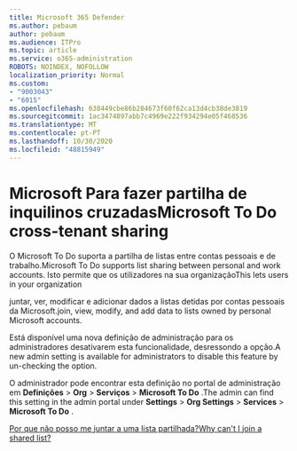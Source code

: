 ```yaml
---
title: Microsoft 365 Defender
ms.author: pebaum
author: pebaum
ms.audience: ITPro
ms.topic: article
ms.service: o365-administration
ROBOTS: NOINDEX, NOFOLLOW
localization_priority: Normal
ms.custom:
- "9003043"
- "6015"
ms.openlocfilehash: 638449cbe86b284673f60f62ca13d4cb38de3819
ms.sourcegitcommit: 1ac3474897abb7c4969e222f934294e05f468536
ms.translationtype: MT
ms.contentlocale: pt-PT
ms.lasthandoff: 10/30/2020
ms.locfileid: "48815949"
---
```

# <a name="microsoft-to-do-cross-tenant-sharing"></a><span data-ttu-id="4d9af-102">Microsoft Para fazer partilha de inquilinos cruzadas</span><span class="sxs-lookup"><span data-stu-id="4d9af-102">Microsoft To Do cross-tenant sharing</span></span>

<span data-ttu-id="4d9af-103">O Microsoft To Do suporta a partilha de listas entre contas pessoais e de trabalho.</span><span class="sxs-lookup"><span data-stu-id="4d9af-103">Microsoft To Do supports list sharing between personal and work accounts.</span></span> <span data-ttu-id="4d9af-104">Isto permite que os utilizadores na sua organização</span><span class="sxs-lookup"><span data-stu-id="4d9af-104">This lets users in your organization</span></span>

<span data-ttu-id="4d9af-105">juntar, ver, modificar e adicionar dados a listas detidas por contas pessoais da Microsoft.</span><span class="sxs-lookup"><span data-stu-id="4d9af-105">join, view, modify, and add data to lists owned by personal Microsoft accounts.</span></span>

<span data-ttu-id="4d9af-106">Está disponível uma nova definição de administração para os administradores desativarem esta funcionalidade, desressondo a opção.</span><span class="sxs-lookup"><span data-stu-id="4d9af-106">A new admin setting is available for administrators to disable this feature by un-checking the option.</span></span>

<span data-ttu-id="4d9af-107">O administrador pode encontrar esta definição no portal de administração em **Definições**  >  **Org**  >  **Serviços**  >  **Microsoft To Do** .</span><span class="sxs-lookup"><span data-stu-id="4d9af-107">The admin can find this setting in the admin portal under **Settings** > **Org Settings** > **Services** > **Microsoft To Do** .</span></span>  

[<span data-ttu-id="4d9af-108">Por que não posso me juntar a uma lista partilhada?</span><span class="sxs-lookup"><span data-stu-id="4d9af-108">Why can't I join a shared list?</span></span>](https://support.microsoft.com/office/why-can-t-i-join-a-shared-list-3a6195de-e3a8-437a-b562-7c8c011dc574?ui=en-us&rs=en-us&ad=us)